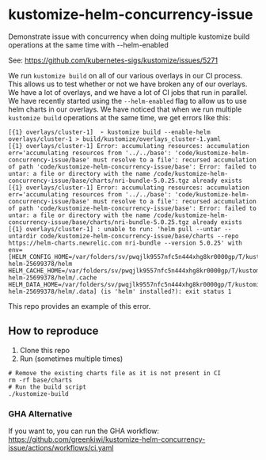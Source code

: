 # kustomize-helm-concurrency-issue

Demonstrate issue with concurrency when doing multiple kustomize build operations at the same time with --helm-enabled

See: https://github.com/kubernetes-sigs/kustomize/issues/5271

We run `kustomize build` on all of our various overlays in our CI process. This allows us to test whether or not we have
broken any of our overlays. We have a lot of overlays, and we have a lot of CI jobs that run in parallel. We have
recently started using the `--helm-enabled` flag to allow us to use helm charts in our overlays. We have noticed that
when we run multiple `kustomize build` operations at the same time, we get errors like this:

```
[{1} overlays/cluster-1]  ➢ kustomize build --enable-helm overlays/cluster-1 > build/kustomize/overlays_cluster-1.yaml 
[{1} overlays/cluster-1] Error: accumulating resources: accumulation err='accumulating resources from '../../base': 'code/kustomize-helm-concurrency-issue/base' must resolve to a file': recursed accumulation of path 'code/kustomize-helm-concurrency-issue/base': Error: failed to untar: a file or directory with the name /code/kustomize-helm-concurrency-issue/base/charts/nri-bundle-5.0.25.tgz already exists 
[{1} overlays/cluster-1] Error: accumulating resources: accumulation err='accumulating resources from '../../base': 'code/kustomize-helm-concurrency-issue/base' must resolve to a file': recursed accumulation of path 'code/kustomize-helm-concurrency-issue/base': Error: failed to untar: a file or directory with the name /code/kustomize-helm-concurrency-issue/base/charts/nri-bundle-5.0.25.tgz already exists 
[{1} overlays/cluster-1] : unable to run: 'helm pull --untar --untardir code/kustomize-helm-concurrency-issue/base/charts --repo https://helm-charts.newrelic.com nri-bundle --version 5.0.25' with env=[HELM_CONFIG_HOME=/var/folders/sv/pwqjlk9557nfc5n444xhg8kr0000gp/T/kustomize-helm-25699378/helm HELM_CACHE_HOME=/var/folders/sv/pwqjlk9557nfc5n444xhg8kr0000gp/T/kustomize-helm-25699378/helm/.cache HELM_DATA_HOME=/var/folders/sv/pwqjlk9557nfc5n444xhg8kr0000gp/T/kustomize-helm-25699378/helm/.data] (is 'helm' installed?): exit status 1 
```

This repo provides an example of this error.

## How to reproduce

1. Clone this repo
2. Run (sometimes multiple times)
```shell
# Remove the existing charts file as it is not present in CI
rm -rf base/charts
# Run the build script
./kustomize-build
```

### GHA Alternative

If you want to, you can run the GHA workflow: https://github.com/greenkiwi/kustomize-helm-concurrency-issue/actions/workflows/ci.yaml
